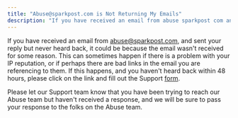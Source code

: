 ```yaml
---
title: "Abuse@sparkpost.com is Not Returning My Emails"
description: "If you have received an email from abuse sparkpost com and sent your reply but never heard back it could be because the email wasn't received for some reason This can sometimes happen if there is a problem with your IP reputation or if perhaps there are bad links in..."
---
```


If you have received an email from abuse@sparkpost.com, and sent your reply but never heard back, it could be because the email wasn't received for some reason. This can sometimes happen if there is a problem with your IP reputation, or if perhaps there are bad links in the email you are referencing to them. If this happens, and you haven't heard back within 48 hours, please click on the link and fill out the Support [form](https://www.sparkpost.com/submit-a-ticket).

Please let our Support team know that you have been trying to reach our Abuse team but haven't received a response, and we will be sure to pass your response to the folks on the Abuse team.
